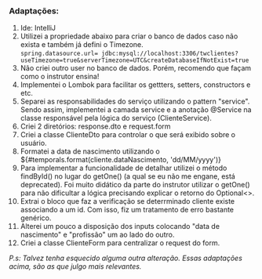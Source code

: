 
<h3>Adaptações:</h3>
<ol>
  <li>  Ide: IntelliJ </li>
  <li> Utilizei a propriedade abaixo para criar o banco de dados caso não exista e também já defini o Timezone.<br>
    <code>spring.datasource.url= jdbc:mysql://localhost:3306/twclientes?useTimezone=true&serverTimezone=UTC&createDatabaseIfNotExist=true</code><br></li>
  <li> Não criei outro user no banco de dados. Porém, recomendo que façam como o instrutor ensina!</li>
  <li> Implementei o Lombok para facilitar os gettters, setters, constructors e etc.</li>
  <li>Separei as responsabilidades do serviço utilizando o pattern "service". Sendo assim, implementei a camada service e a anotação @Service na classe responsável pela lógica do serviço (ClienteService).</li>
  <li>Criei 2 diretórios: response.dto e request.form</li>
  <li>Criei a classe ClienteDto para controlar o que será exibido sobre o usuário.</li>
  <li>Formatei a data de nascimento utilizando o ${#temporals.format(cliente.dataNascimento, 'dd/MM/yyyy')}</li>
  <li>Para implementar a funcionalidade de detalhar utilizei o método findById() no lugar do getOne() (a qual se eu não me engane, está deprecated). Foi muito didático da parte do instrutor utilizar o getOne() para não dificultar a lógica precisando explicar o retorno do Optional<>.</li>
  <li>Extrai o bloco que faz a verificação se deterrminado cliente existe associando a um id. Com isso, fiz um tratamento de erro bastante genérico.</li>
  <li>Alterei um pouco a disposição dos inputs colocando "data de nascimento" e "profissão" um ao lado do outro.</li>
  <li>Criei a classe ClienteForm para centralizar o request do form.</li>
</ol>
<em>P.s: Talvez tenha esquecido alguma outra alteração. Essas adaptações acima, são as que julgo mais relevantes.</em>



